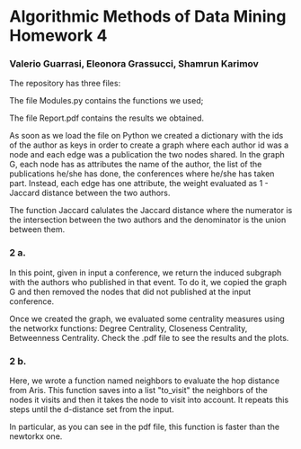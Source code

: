 # Algorithmic Methods of Data Mining Homework 4
### Valerio Guarrasi, Eleonora Grassucci, Shamrun Karimov

The repository has three files:

The file Modules.py contains the functions we used;

The file Report.pdf contains the results we obtained.

As soon as we load the file on Python we created a dictionary with the ids of the author as keys in order to create a graph where each author id was a node and each edge was a publication the two nodes shared.
In the graph G, each node has as attributes the name of the author, the list of the publications he/she has done, the conferences where he/she has taken part.
Instead, each edge has one attribute, the weight evaluated as 1 - Jaccard distance between the two authors.

The function Jaccard calulates the Jaccard distance where the numerator is the intersection between the two authors and the denominator is the union between them.

### 2 a.

In this point, given in input a conference, we return the induced subgraph with the authors who published in that event.
To do it, we copied the graph G and then removed the nodes that did not published at the input conference.

Once we created the graph, we evaluated some centrality measures using the networkx functions:
Degree Centrality, Closeness Centrality, Betweenness Centrality.
Check the .pdf file to see the results and the plots.

### 2 b.

Here, we wrote a function named neighbors to evaluate the hop distance from Aris.
This function saves into a list "to_visit" the neighbors of the nodes it visits and then it takes the node to visit into account.
It repeats this steps until the d-distance set from the input.

In particular, as you can see in the pdf file, this function is faster than the newtorkx one.


